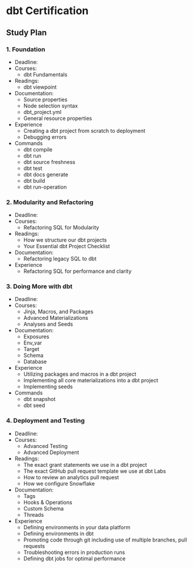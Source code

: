 # dbt Certification
## Study Plan
### 1. Foundation
- Deadline: 
- Courses:
	- dbt Fundamentals
- Readings:
	- dbt viewpoint
- Documentation:
	- Source properties
	- Node selection syntax
	- dbt_project.yml
	- General resource properties
- Experience
	- Creating a dbt project from scratch to deployment
	- Debugging errors
- Commands
	- dbt compile
	- dbt run
	- dbt source freshness
	- dbt test
	- dbt docs generate
	- dbt build
	- dbt run-operation

### 2. Modularity and Refactoring
- Deadline: 
- Courses:
	- Refactoring SQL for Modularity
- Readings:
	- How we structure our dbt projects
	- Your Essential dbt Project Checklist
- Documentation:
	- Refactoring legacy SQL to dbt
- Experience
	- Refactoring SQL for performance and clarity

### 3. Doing More with dbt
- Deadline: 
- Courses:
	- Jinja, Macros, and Packages
	- Advanced Materializations
	- Analyses and Seeds
- Documentation:
	- Exposures
	- Env_var
	- Target
	- Schema
	- Database
- Experience
	- Utilizing packages and macros in a dbt project
	- Implementing all core materializations into a dbt project
	- Implementing seeds
- Commands
	- dbt snapshot
	- dbt seed

### 4. Deployment and Testing
- Deadline: 
- Courses:
	- Advanced Testing
	- Advanced Deployment
- Readings:
	- The exact grant statements we use in a dbt project
	- The exact GitHub pull request template we use at dbt Labs
	- How to review an analytics pull request
	- How we configure Snowflake
- Documentation:
	- Tags
	- Hooks & Operations
	- Custom Schema
	- Threads
- Experience
	- Defining environments in your data platform
	- Defining environments in dbt
	- Promoting code through git including use of multiple branches, pull requests
	- Troubleshooting errors in production runs
	- Defining dbt jobs for optimal performance